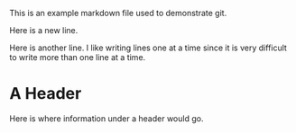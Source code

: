 This is an example markdown file used to demonstrate git. 

Here is a new line.

Here is another line. I like writing lines one at a time since it is very difficult to write more than one line at a time.

# A Header

Here is where information under a header would go.